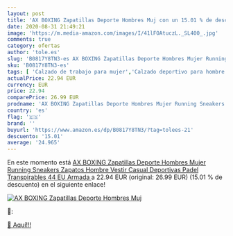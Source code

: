 ```yaml
---
layout: post
title: 'AX BOXING Zapatillas Deporte Hombres Muj con un 15.01 % de descuento'
date: 2020-08-31 21:49:21
image: 'https://m.media-amazon.com/images/I/41lFOAtuczL._SL400_.jpg'
comments: true
category: ofertas
author: 'tole.es'
slug: 'B0817Y8TN3-es AX BOXING Zapatillas Deporte Hombres Mujer Running...'
sku: 'B0817Y8TN3-es'
tags: [ 'Calzado de trabajo para mujer','Calzado deportivo para hombre','Calzado sanitario y de hostelería para mujer','Chanclas y sandalias de piscina para hombre','Sandalias y chanclas para niña','Zapatillas y calzado deportivo para hombre','Zapatos','Zapatos para hombre','Zapatos para mujer','Zapatos para niñas pequeñas','Zapatos y complementos','Zuecos sanitarios y de hostelería para mujer','Zuecos y mules para hombre','zapatos', ]
actualPrice: 22.94 EUR
currency: EUR
price: 22.94
comparePrice: 26.99 EUR
prodname: 'AX BOXING Zapatillas Deporte Hombres Mujer Running Sneakers Zapatos Hombre Vestir Casual Deportivas Padel Transpirables  44 EU  Armada '
country: 'es'
flag: '🇪🇸'
brand: ''
buyurl: 'https://www.amazon.es/dp/B0817Y8TN3/?tag=tolees-21'
descuento: '15.01'
average: '24.965'
---
```


En este momento está [AX BOXING Zapatillas Deporte Hombres Mujer Running Sneakers Zapatos Hombre Vestir Casual Deportivas Padel Transpirables  44 EU  Armada ](https://www.amazon.es/dp/B0817Y8TN3/?tag=tolees-21) a 22.94 EUR (original: 26.99 EUR) (15.01 %  de descuento) en el siguiente enlace!

[![AX BOXING Zapatillas Deporte Hombres Muj](https://m.media-amazon.com/images/I/41lFOAtuczL._SL400_.jpg)](https://www.amazon.es/dp/B0817Y8TN3/?tag=tolees-21)

🔎:


[🛒 Aquí!!!](https://www.amazon.es/dp/B0817Y8TN3/?tag=tolees-21)
